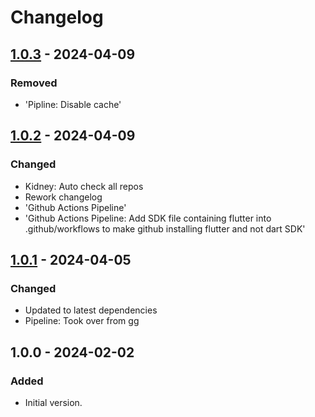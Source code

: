 # Changelog

## [1.0.3] - 2024-04-09

### Removed

- 'Pipline: Disable cache'

## [1.0.2] - 2024-04-09

### Changed

- Kidney: Auto check all repos
- Rework changelog
- 'Github Actions Pipeline'
- 'Github Actions Pipeline: Add SDK file containing flutter into .github/workflows to make github installing flutter and not dart SDK'

## [1.0.1] - 2024-04-05

### Changed

- Updated to latest dependencies
- Pipeline: Took over from gg

## 1.0.0 - 2024-02-02

### Added

- Initial version.

[1.0.3]: https://github.com/inlavigo/gg_hash/compare/1.0.2...1.0.3
[1.0.2]: https://github.com/inlavigo/gg_hash/compare/1.0.1...1.0.2
[1.0.1]: https://github.com/inlavigo/gg_hash/compare/1.0.0...1.0.1
